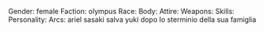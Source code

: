 Gender: female
Faction: olympus
Race:
Body: 
Attire:
Weapons:
Skills:
Personality:
Arcs: ariel sasaki salva yuki dopo lo sterminio della sua famiglia